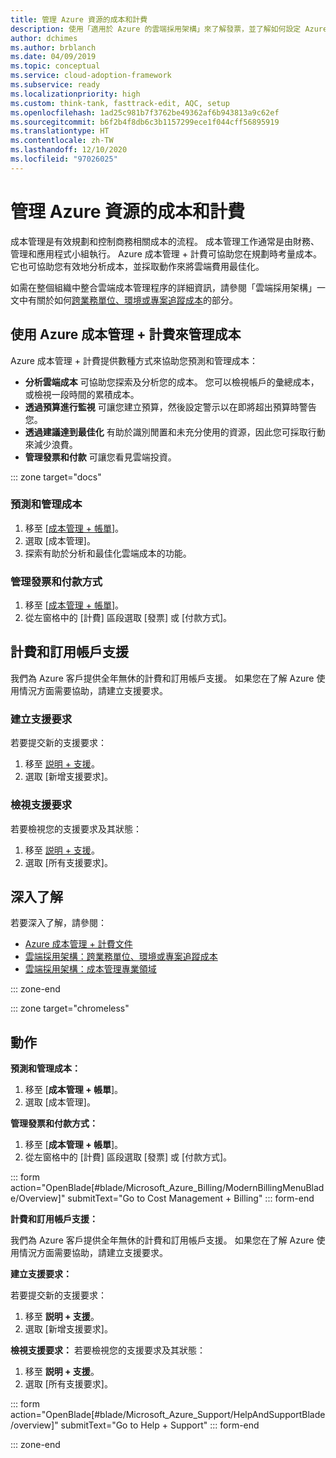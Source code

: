 ```yaml
---
title: 管理 Azure 資源的成本和計費
description: 使用「適用於 Azure 的雲端採用架構」來了解發票，並了解如何設定 Azure 資源的預算和付款。
author: dchimes
ms.author: brblanch
ms.date: 04/09/2019
ms.topic: conceptual
ms.service: cloud-adoption-framework
ms.subservice: ready
ms.localizationpriority: high
ms.custom: think-tank, fasttrack-edit, AQC, setup
ms.openlocfilehash: 1ad25c981b7f3762be49362af6b943813a9c62ef
ms.sourcegitcommit: b6f2b4f8db6c3b1157299ece1f044cff56895919
ms.translationtype: HT
ms.contentlocale: zh-TW
ms.lasthandoff: 12/10/2020
ms.locfileid: "97026025"
---
```

# <a name="manage-costs-and-billing-for-your-azure-resources"></a>管理 Azure 資源的成本和計費

成本管理是有效規劃和控制商務相關成本的流程。 成本管理工作通常是由財務、管理和應用程式小組執行。 Azure 成本管理 + 計費可協助您在規劃時考量成本。 它也可協助您有效地分析成本，並採取動作來將雲端費用最佳化。

如需在整個組織中整合雲端成本管理程序的詳細資訊，請參閱「雲端採用架構」一文中有關於如何[跨業務單位、環境或專案追蹤成本](../azure-best-practices/track-costs.md)的部分。

## <a name="manage-your-costs-with-azure-cost-management--billing"></a>使用 Azure 成本管理 + 計費來管理成本

Azure 成本管理 + 計費提供數種方式來協助您預測和管理成本：

- **分析雲端成本** 可協助您探索及分析您的成本。 您可以檢視帳戶的彙總成本，或檢視一段時間的累積成本。
- **透過預算進行監視** 可讓您建立預算，然後設定警示以在即將超出預算時警告您。
- **透過建議達到最佳化** 有助於識別閒置和未充分使用的資源，因此您可採取行動來減少浪費。
- **管理發票和付款** 可讓您看見雲端投資。

::: zone target="docs"

### <a name="predict-and-manage-costs"></a>預測和管理成本

1. 移至 [[成本管理 + 帳單](https://portal.azure.com/#blade/Microsoft_Azure_Billing/ModernBillingMenuBlade/Overview)]。
1. 選取 [成本管理]。
1. 探索有助於分析和最佳化雲端成本的功能。

### <a name="manage-invoices-and-payment-methods"></a>管理發票和付款方式

1. 移至 [[成本管理 + 帳單](https://portal.azure.com/#blade/Microsoft_Azure_Billing/ModernBillingMenuBlade/Overview)]。
1. 從左窗格中的 [計費] 區段選取 [發票] 或 [付款方式]。

## <a name="billing-and-subscription-support"></a>計費和訂用帳戶支援

我們為 Azure 客戶提供全年無休的計費和訂用帳戶支援。 如果您在了解 Azure 使用情況方面需要協助，請建立支援要求。

### <a name="create-a-support-request"></a>建立支援要求

若要提交新的支援要求：

1. 移至 [説明 + 支援](https://portal.azure.com/#blade/Microsoft_Azure_Support/HelpAndSupportBlade/overview)。
1. 選取 [新增支援要求]。

### <a name="view-a-support-request"></a>檢視支援要求

若要檢視您的支援要求及其狀態：

1. 移至 [説明 + 支援](https://portal.azure.com/#blade/Microsoft_Azure_Support/HelpAndSupportBlade/overview)。
1. 選取 [所有支援要求]。

## <a name="learn-more"></a>深入了解

若要深入了解，請參閱：

- [Azure 成本管理 + 計費文件](/azure/billing)
- [雲端採用架構：跨業務單位、環境或專案追蹤成本](../azure-best-practices/track-costs.md)
- [雲端採用架構：成本管理專業領域](../../govern/cost-management/index.md)

::: zone-end

::: zone target="chromeless"

## <a name="actions"></a>動作

**預測和管理成本：**

1. 移至 [**成本管理 + 帳單**]。
1. 選取 [成本管理]。

**管理發票和付款方式：**

1. 移至 [**成本管理 + 帳單**]。
1. 從左窗格中的 [計費] 區段選取 [發票] 或 [付款方式]。

::: form action="OpenBlade[#blade/Microsoft_Azure_Billing/ModernBillingMenuBlade/Overview]" submitText="Go to Cost Management + Billing" ::: form-end

**計費和訂用帳戶支援：**

我們為 Azure 客戶提供全年無休的計費和訂用帳戶支援。 如果您在了解 Azure 使用情況方面需要協助，請建立支援要求。

**建立支援要求：**

若要提交新的支援要求：

1. 移至 **説明 + 支援**。
2. 選取 [新增支援要求]。

**檢視支援要求：** 若要檢視您的支援要求及其狀態：

1. 移至 **説明 + 支援**。
2. 選取 [所有支援要求]。

::: form action="OpenBlade[#blade/Microsoft_Azure_Support/HelpAndSupportBlade/overview]" submitText="Go to Help + Support" ::: form-end

::: zone-end
